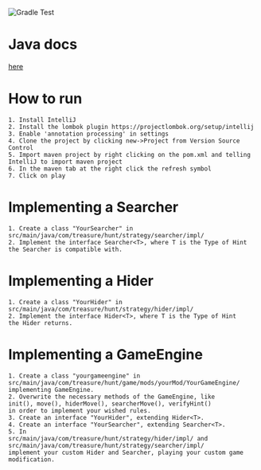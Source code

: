 ![Gradle Test](https://github.com/jotoh98/treasureHunt/workflows/Gradle%20Test/badge.svg)

# Java docs
[here](https://jotoh98.github.io/treasureHunt/)

# How to run
    1. Install IntelliJ
    2. Install the lombok plugin https://projectlombok.org/setup/intellij
    3. Enable 'annotation processing' in settings
    4. Clone the project by clicking new->Project from Version Source Control
    5. Import maven project by right clicking on the pom.xml and telling IntelliJ to import maven project
    6. In the maven tab at the right click the refresh symbol
    7. Click on play

# Implementing a Searcher
    1. Create a class "YourSearcher" in
    src/main/java/com/treasure/hunt/strategy/searcher/impl/
    2. Implement the interface Searcher<T>, where T is the Type of Hint
    the Searcher is compatible with.

# Implementing a Hider
    1. Create a class "YourHider" in
    src/main/java/com/treasure/hunt/strategy/hider/impl/
    2. Implement the interface Hider<T>, where T is the Type of Hint
    the Hider returns.
    
# Implementing a GameEngine
    1. Create a class "yourgameengine" in
    src/main/java/com/treasure/hunt/game/mods/yourMod/YourGameEngine/
    implementing GameEngine.
    2. Overwrite the necessary methods of the GameEngine, like
    init(), move(), hiderMove(), searcherMove(), verifyHint()
    in order to implement your wished rules.
    3. Create an interface "YourHider", extending Hider<T>.
    4. Create an interface "YourSearcher", extending Searcher<T>.
    5. In
    src/main/java/com/treasure/hunt/strategy/hider/impl/ and
    src/main/java/com/treasure/hunt/strategy/searcher/impl/
    implement your custom Hider and Searcher, playing your custom game modification.
